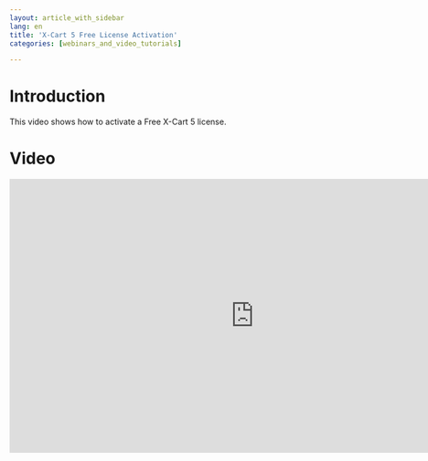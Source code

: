 ```yaml
---
layout: article_with_sidebar
lang: en
title: 'X-Cart 5 Free License Activation'
categories: [webinars_and_video_tutorials]

---
```




# Introduction

This video shows how to activate a Free X-Cart 5 license.

# Video

<iframe class="youtube-player" type="text/html" style="width: 853px; height: 480px" src="http://www.youtube.com/embed/MEncqXpJ8qc" frameborder="0"></iframe>